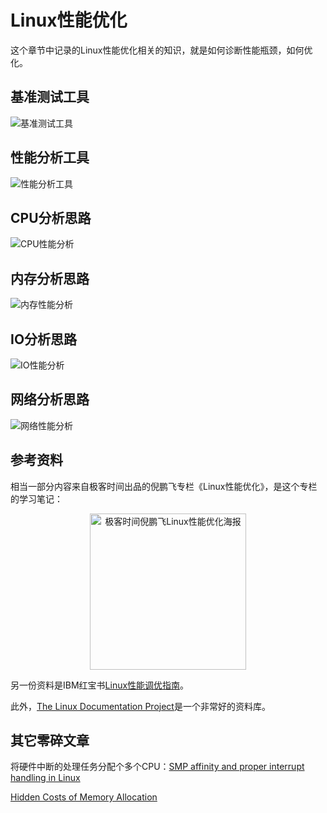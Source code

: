 <!-- toc -->
# Linux性能优化

这个章节中记录的Linux性能优化相关的知识，就是如何诊断性能瓶颈，如何优化。

## 基准测试工具

![基准测试工具](/img/linux/benchmark-tool.png)

## 性能分析工具

![性能分析工具](/img/linux/analyst-tool.png)

## CPU分析思路

![CPU性能分析](/img/linux/cpu-analyst.png)

## 内存分析思路

![内存性能分析](/img/linux/cpu-analyst.png)

## IO分析思路

![IO性能分析](/img/linux/io-analyst.png)

## 网络分析思路

![网络性能分析](/img/linux/net-analyst.png)

## 参考资料

相当一部分内容来自极客时间出品的倪鹏飞专栏《Linux性能优化》，是这个专栏的学习笔记：

<span style="display:block;text-align:center"><img src="/img/linux/01-geek-linux-ercode.jpeg" width="250px" alt="极客时间倪鹏飞Linux性能优化海报"/></span>

另一份资料是IBM红宝书[Linux性能调优指南](https://lihz1990.gitbooks.io/transoflptg/content/)。

此外，[The Linux Documentation Project](http://tldp.org/)是一个非常好的资料库。

## 其它零碎文章

将硬件中断的处理任务分配个多个CPU：[SMP affinity and proper interrupt handling in Linux](http://www.alexonlinux.com/smp-affinity-and-proper-interrupt-handling-in-linux)

[Hidden Costs of Memory Allocation](https://randomascii.wordpress.com/2014/12/10/hidden-costs-of-memory-allocation/)
